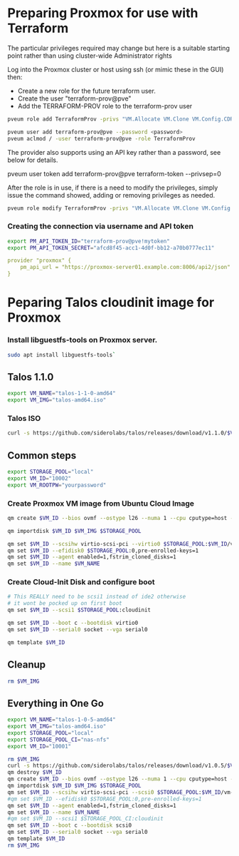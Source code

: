 # Preparing Proxmox for use with Terraform

The particular privileges required may change but here is a suitable starting point rather than using cluster-wide Administrator rights

Log into the Proxmox cluster or host using ssh (or mimic these in the GUI) then:

* Create a new role for the future terraform user.
* Create the user "terraform-prov@pve"
* Add the TERRAFORM-PROV role to the terraform-prov user

~~~sh
pveum role add TerraformProv -privs "VM.Allocate VM.Clone VM.Config.CDROM VM.Config.CPU VM.Config.Cloudinit VM.Config.Disk VM.Config.HWType VM.Config.Memory VM.Config.Network VM.Config.Options VM.Monitor VM.Audit VM.PowerMgmt Datastore.AllocateSpace Datastore.Audit"

pveum user add terraform-prov@pve --password <password>
pveum aclmod / -user terraform-prov@pve -role TerraformProv
~~~

The provider also supports using an API key rather than a password, see below for details.

pveum user token add terraform-prov@pve terraform-token --privsep=0

After the role is in use, if there is a need to modify the privileges, simply issue the command showed, adding or removing privileges as needed.

~~~sh
pveum role modify TerraformProv -privs "VM.Allocate VM.Clone VM.Config.CDROM VM.Config.CPU VM.Config.Cloudinit VM.Config.Disk VM.Config.HWType VM.Config.Memory VM.Config.Network VM.Config.Options VM.Monitor VM.Audit VM.PowerMgmt Datastore.AllocateSpace Datastore.Audit Datastore.Allocate Pool.Allocate""
~~~

### Creating the connection via username and API token

~~~sh
export PM_API_TOKEN_ID="terraform-prov@pve!mytoken"
export PM_API_TOKEN_SECRET="afcd8f45-acc1-4d0f-bb12-a70b0777ec11"
~~~

~~~yaml
provider "proxmox" {
    pm_api_url = "https://proxmox-server01.example.com:8006/api2/json"
}
~~~

# Peparing Talos cloudinit image for Proxmox

### Install libguestfs-tools on Proxmox server.

~~~sh
sudo apt install libguestfs-tools`
~~~

## Talos 1.1.0

~~~sh
export VM_NAME="talos-1-1-0-amd64"
export VM_IMG="talos-amd64.iso"
~~~

### Talos ISO

~~~sh
curl -s https://github.com/siderolabs/talos/releases/download/v1.1.0/$VM_IMG -L -o _out/$VM_NAME.iso
~~~

## Common steps

~~~sh
export STORAGE_POOL="local"
export VM_ID="10002"
export VM_ROOTPW="yourpassword"
~~~

### Create Proxmox VM image from Ubuntu Cloud Image

~~~sh
qm create $VM_ID --bios ovmf --ostype l26 --numa 1 --cpu cputype=host --memory 2048 --net0 virtio,bridge=vmbr0,firewall=0 --description "Node Template" --onboot no

qm importdisk $VM_ID $VM_IMG $STORAGE_POOL

qm set $VM_ID --scsihw virtio-scsi-pci --virtio0 $STORAGE_POOL:$VM_ID/vm-$VM_ID-disk-0.raw
qm set $VM_ID --efidisk0 $STORAGE_POOL:0,pre-enrolled-keys=1
qm set $VM_ID --agent enabled=1,fstrim_cloned_disks=1
qm set $VM_ID --name $VM_NAME
~~~

### Create Cloud-Init Disk and configure boot

~~~sh
# This REALLY need to be scsi1 instead of ide2 otherwise 
# it wont be pocked up on first boot
qm set $VM_ID --scsi1 $STORAGE_POOL:cloudinit

qm set $VM_ID --boot c --bootdisk virtio0
qm set $VM_ID --serial0 socket --vga serial0

qm template $VM_ID
~~~

## Cleanup

~~~sh
rm $VM_IMG
~~~

## Everything in One Go

~~~sh
export VM_NAME="talos-1-0-5-amd64"
export VM_IMG="talos-amd64.iso"
export STORAGE_POOL="local"
export STORAGE_POOL_CI="nas-nfs"
export VM_ID="10001"

rm $VM_IMG
curl -s https://github.com/siderolabs/talos/releases/download/v1.0.5/$VM_IMG -L -o $VM_IMG
qm destroy $VM_ID
qm create $VM_ID --bios ovmf --ostype l26 --numa 1 --cpu cputype=host --memory 2048 --net0 virtio,bridge=vmbr30,firewall=0 --description "Talos Node Template" --onboot no
qm importdisk $VM_ID $VM_IMG $STORAGE_POOL
qm set $VM_ID --scsihw virtio-scsi-pci --scsi0 $STORAGE_POOL:$VM_ID/vm-$VM_ID-disk-0.raw
#qm set $VM_ID --efidisk0 $STORAGE_POOL:0,pre-enrolled-keys=1
qm set $VM_ID --agent enabled=1,fstrim_cloned_disks=1
qm set $VM_ID --name $VM_NAME
#qm set $VM_ID --scsi1 $STORAGE_POOL_CI:cloudinit
qm set $VM_ID --boot c --bootdisk scsi0
qm set $VM_ID --serial0 socket --vga serial0
qm template $VM_ID
rm $VM_IMG
~~~
